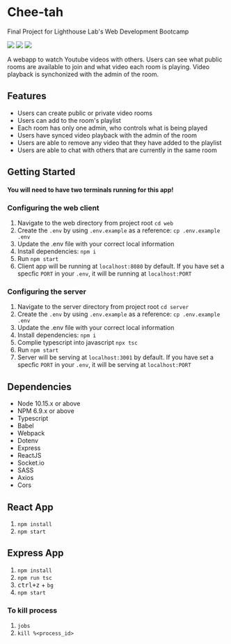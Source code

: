 # Chee-tah
Final Project for Lighthouse Lab's Web Development Bootcamp

<!-- !["Home Page"](https://github.com/tw5033/lighthouse-midterm/blob/readme_work/public/images/screenshots/home.png)
!["Menu](https://github.com/tw5033/lighthouse-midterm/blob/readme_work/public/images/screenshots/menu.png)
!["Checkout"](https://github.com/tw5033/lighthouse-midterm/blob/readme_work/public/images/screenshots/cart.png)
!["Pending/Accepting Orders"](https://github.com/tw5033/lighthouse-midterm/blob/readme_work/public/images/screenshots/confirmed.png) -->

![](home-page.gif)
![](movie-room.gif)
![](public-room.gif)

A webapp to watch Youtube videos with others. Users can see what public rooms are available to join and what video each room is playing. Video playback is synchonized with the admin of the room.

## Features
- Users can create public or private video rooms
- Users can add to the room's playlist
- Each room has only one admin, who controls what is being played
- Users have synced video playback with the admin of the room
- Users are able to remove any video that they have added to the playlist
- Users are able to chat with others that are currently in the same room



## Getting Started

#### You will need to have two terminals running for this app!

### Configuring the web client
1. Navigate to the web directory from project root `cd web`
2. Create the `.env` by using `.env.example` as a reference: `cp .env.example .env`
3. Update the .env file with your correct local information
4. Install dependencies: `npm i`
5. Run `npm start`
6. Client app will be running at `localhost:8080` by default. If you have set a specfic `PORT` in your `.env`, it will be running at `localhost:PORT`

### Configuring the server
1. Navigate to the server directory from project root `cd server`
2. Create the `.env` by using `.env.example` as a reference: `cp .env.example .env`
3. Update the .env file with your correct local information
4. Install dependencies: `npm i`
5. Complie typescript into javascript `npx tsc`
6. Run `npm start`
7. Server will be serving at `localhost:3001` by default. If you have set a specfic `PORT` in your `.env`, it will be serving at `localhost:PORT`

## Dependencies

- Node 10.15.x or above
- NPM 6.9.x or above
- Typescript
- Babel
- Webpack
- Dotenv
- Express
- ReactJS
- Socket.io
- SASS
- Axios
- Cors

## React App

1. ```npm install```
2. ```npm start```


## Express App

1. ```npm install```
2. ```npm run tsc```
3. <kbd>ctrl+z</kbd> + ```bg```
4. ```npm start```

### To kill process 

1. ```jobs```
2. ```kill %<process_id>```


